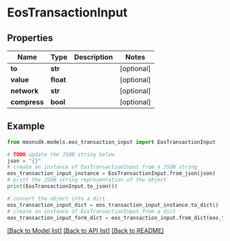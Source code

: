 # EosTransactionInput

## Properties

| Name         | Type      | Description | Notes       |
| ------------ | --------- | ----------- | ----------- |
| **to**       | **str**   |             | \[optional] |
| **value**    | **float** |             | \[optional] |
| **network**  | **str**   |             | \[optional] |
| **compress** | **bool**  |             | \[optional] |

## Example

```python
from moonsdk.models.eos_transaction_input import EosTransactionInput

# TODO update the JSON string below
json = "{}"
# create an instance of EosTransactionInput from a JSON string
eos_transaction_input_instance = EosTransactionInput.from_json(json)
# print the JSON string representation of the object
print(EosTransactionInput.to_json())

# convert the object into a dict
eos_transaction_input_dict = eos_transaction_input_instance.to_dict()
# create an instance of EosTransactionInput from a dict
eos_transaction_input_form_dict = eos_transaction_input.from_dict(eos_transaction_input_dict)
```

[\[Back to Model list\]](./#documentation-for-models) [\[Back to API list\]](./#documentation-for-api-endpoints) [\[Back to README\]](./)
